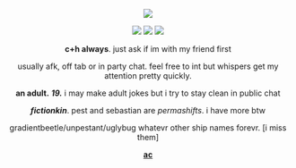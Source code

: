 <p align="center">
  <img src="https://i.postimg.cc/zGvC6Jsq/uuuuuhggggggg.jpg" />
</p>
<p align="center">
  <img src="https://i.postimg.cc/jqG6m0sf/agen.png" /> <img src="https://i.postimg.cc/GhGP1725/augh.png" /> <img src="https://i.postimg.cc/Gmjk44vP/achil.png" />
</p>

<div align="center">
  
**c+h always**. just ask if im with my friend first

usually afk, off tab or in party chat. feel free to int but whispers get my attention pretty quickly.

**an adult.** ***19.*** i may make adult jokes but i try to stay clean in public chat

***fictionkin***. pest and sebastian are *permashifts*. i have more btw

gradientbeetle/unpestant/uglybug whatevr other ship names forevr. [i miss them]

[**ac**](https://x.com/misteroldsport/status/1757747832986198515/photo/1)
</div>
